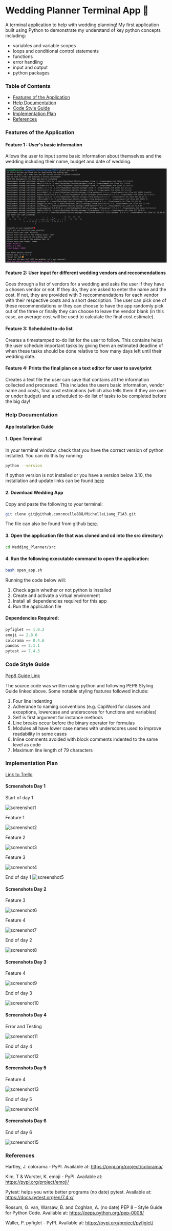 # Wedding Planner Terminal App &#128141; <!-- omit in toc -->
A terminal application to help with wedding planning! My first application built using Python to demonstrate my understand of key python concepts including:
 - variables and variable scopes
 - loops and conditional control statements
 - functions
 - error handling
 - input and output 
 - python packages

### Table of Contents <!-- omit in toc -->

- [Features of the Application](#features-of-the-application)
- [Help Documentation](#help-documentation)
- [Code Style Guide](#code-style-guide)
- [Implementation Plan](#implementation-plan)
- [References](#references)



### Features of the Application

#### Feature 1 : User's basic information <!-- omit in toc -->
Allows the user to input some basic information about themselves and the wedding including their name, budget and date of wedding.

![screenshot](./docs/wedding_planner.png)


#### Feature 2: User input for different wedding vendors and reccomendations <!-- omit in toc -->
Goes through a list of vendors for a wedding and asks the user if they have a chosen vendor or not. If they do, they are asked to enter the name and the cost. If not, they are provided with 3 reccommendations for each vendor with their respective costs and a short description. The user can pick one of these recommendations or they can choose to have the app randomly pick out of the three or finally they can choose to leave the vendor blank (in this case, an average cost will be used to calculate the final cost estimate). 

#### Feature 3: Scheduled to-do list <!-- omit in toc -->
Creates a timestamped to-do list for the user to follow. This contains helps the user schedule important tasks by giving them an estimated deadline of when these tasks should be done relative to how many days left until their wedding date. 

#### Feature 4: Prints the final plan on a text editor for user to save/print <!-- omit in toc -->
Creates a text file the user can save that contains all the information collected and processed. This includes the users basic information, vendor name and costs,  final cost estimations (which also tells them if they are over or under budget) and a scheduled to-do list of tasks to be completed before the big day!


### Help Documentation


#### App Installation Guide <!-- omit in toc -->
#### 1. Open Terminal <!-- omit in toc -->
In your terminal window, check that you have the correct version of python installed. You can do this by running:
```bash
python --version
```
If python version is not installed or you have a version below 3.10, the installation and update links can be found [here](https://www.python.org/downloads/) 
 
#### 2. Download Wedding App <!-- omit in toc -->

Copy and paste the following to your terminal: 
```bash
git clone git@github.com:mcelle888/MichelleLiang_T1A3.git
```

The file can also be found from github [here](https://github.com/mcelle888/MichelleLiang_T1A3). 

#### 3. Open the application file that was cloned and cd into the src directory: <!-- omit in toc -->
```bash
cd Wedding_Planner/src
```

#### 4. Run the following executable command to open the application: <!-- omit in toc -->
```bash
bash open_app.sh
```

Running the code below will:
1. Check again whether or not python is installed
2. Create and activate a virtual environment
3. Install all dependencies required for this app
4. Run the application file



#### Dependencies Required: <!-- omit in toc -->

```python
pyfiglet == 1.0.2
emoji == 2.8.0
colorama == 0.4.6
pandas == 2.1.1 
pytest == 7.4.3
```

### Code Style Guide

[Pep8 Guide Link](https://peps.python.org/pep-0008/#class-names) 

The source code was written using python and following PEP8 Styling Guide linked above. Some notable styling features followed include:

1. Four line indenting 
2. Adherance to naming conventions (e.g. CapWord for classes and exceptions, lowercase and underscores for functions and variables)
3. Self is first argument for instance methods
4. Line breaks occur before the binary operator for formulas
5. Modules all have lower case names with underscores used to improve readability in some cases
6. Inline comments avoided with block comments indented to the same level as code
7. Maximum line length of 79 characters  


### Implementation Plan
[Link to Trello](https://trello.com/b/Znwe2osx/terminal-app)
#### Screenshots Day 1<!-- omit in toc -->

Start of day 1

![screenshot1](docs/day1start.png)

Feature 1 

![screenshot2](docs/feature1_day1.png)

Feature 2

![screenshot3](docs/feature2_day1.png)

Feature 3

![screenshot4](docs/feature3_day1.png)


End of day 1
![screenshot5](docs/day1_end.png)



#### Screenshots Day 2 <!-- omit in toc -->
Feature 3

![screenshot6](docs/feature3_day2.png)

Feature 4

![screenshot7](docs/feature4_day2.png)

End of day 2

![screenshot8](docs/day2_end.png)


#### Screenshots Day 3 <!-- omit in toc -->
Feature 4

![screenshot9](docs/feature4day3.png)


End of day 3

![screenshot10](docs/day3_end.png)

#### Screenshots Day 4 <!-- omit in toc -->

Error and Testing 

![screenshot11](docs/testing_day4.png)

End of day 4

![screenshot12](docs/day4_end.png)

#### Screenshots Day 5 <!-- omit in toc -->
 
Feature 4

![screenshot13](docs/feature4_day5.png)

End of day 5

![screenshot14](docs/day5_end.png)


#### Screenshots Day 6 <!-- omit in toc -->

End of day 6

![screenshot15](docs/day6_end.png)


### References 

Hartley, J. colorama - PyPI. Available at: https://pypi.org/project/colorama/ 

Kim, T & Wurster, K.  emoji - PyPI. Available at: https://pypi.org/project/emoji/  

Pytest: helps you write better programs (no date) pytest. Available at: https://docs.pytest.org/en/7.4.x/ 

Rossum, G. van, Warsaw, B. and Coghlan, A. (no date) PEP 8 – Style Guide for Python Code. Available at: https://peps.python.org/pep-0008/   

Waller, P.  pyfiglet - PyPI. Available at: https://pypi.org/project/pyfiglet/ 
